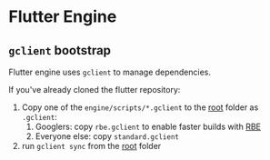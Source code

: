 # Flutter Engine

## `gclient` bootstrap

Flutter engine uses `gclient` to manage dependencies.

If you've already cloned the flutter repository:

1. Copy one of the `engine/scripts/*.gclient` to the [root](../) folder as `.gclient`:
    1. Googlers: copy `rbe.gclient` to enable faster builds with [RBE](https://github.com/flutter/flutter/blob/master/engine/src/flutter/docs/rbe/rbe.md)
    2. Everyone else: copy `standard.gclient`
2. run `gclient sync` from the [root](../) folder
